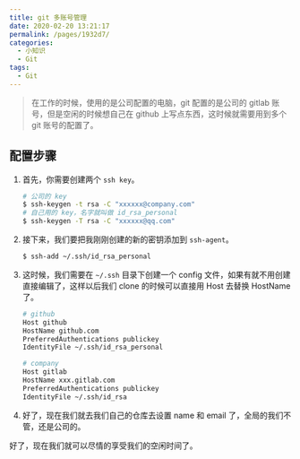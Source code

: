 ```yaml
---
title: git 多账号管理
date: 2020-02-20 13:21:17
permalink: /pages/1932d7/
categories:
  - 小知识
  - Git
tags:
  - Git
---
```


> 在工作的时候，使用的是公司配置的电脑，git 配置的是公司的 gitlab 账号，但是空闲的时候想自己在 github 上写点东西，这时候就需要用到多个 git 账号的配置了。

## 配置步骤

1. 首先，你需要创建两个 `ssh key`。

   ```bash
   # 公司的 key
   $ ssh-keygen -t rsa -C "xxxxxx@company.com"
   # 自己用的 key，名字就叫做 id_rsa_personal
   $ ssh-keygen -T rsa -C "xxxxxx@qq.com"
   ```

2. 接下来，我们要把我刚刚创建的新的密钥添加到 `ssh-agent`。

   ```bash
   $ ssh-add ~/.ssh/id_rsa_personal
   ```

3. 这时候，我们需要在 `~/.ssh` 目录下创建一个 config 文件，如果有就不用创建直接编辑了，这样以后我们 clone 的时候可以直接用 Host 去替换 HostName 了。

   ```bash
   # github
   Host github
   HostName github.com
   PreferredAuthentications publickey
   IdentityFile ~/.ssh/id_rsa_personal

   # company
   Host gitlab
   HostName xxx.gitlab.com
   PreferredAuthentications publickey
   IdentityFile ~/.ssh/id_rsa
   ```

4. 好了，现在我们就去我们自己的仓库去设置 name 和 email 了，全局的我们不管，还是公司的。

好了，现在我们就可以尽情的享受我们的空闲时间了。
